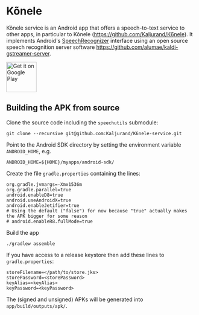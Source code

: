 Kõnele
======

Kõnele service is an Android app that offers a speech-to-text service to other apps, in particular to Kõnele (<https://github.com/Kaljurand/K6nele>).
It implements Android's [SpeechRecognizer](http://developer.android.com/reference/android/speech/SpeechRecognizer.html) interface using
an open source speech recognition server software <https://github.com/alumae/kaldi-gstreamer-server>.

[<img src="https://play.google.com/intl/en_us/badges/images/generic/en-play-badge.png"
     alt="Get it on Google Play"
     height="80">](https://play.google.com/store/apps/details?id=ee.ioc.phon.android.k6neleservice)

Building the APK from source
----------------------------

Clone the source code including the `speechutils` submodule:

    git clone --recursive git@github.com:Kaljurand/K6nele-service.git


Point to the Android SDK directory by setting the environment variable
`ANDROID_HOME`, e.g.

    ANDROID_HOME=${HOME}/myapps/android-sdk/

Create the file `gradle.properties` containing the lines:

    org.gradle.jvmargs=-Xmx1536m
    org.gradle.parallel=true
    android.enableD8=true
    android.useAndroidX=true
    android.enableJetifier=true
    # Using the default ("false") for now because "true" actually makes the APK bigger for some reason
    # android.enableR8.fullMode=true

Build the app

    ./gradlew assemble

If you have access to a release keystore then add these lines to `gradle.properties`:

    storeFilename=</path/to/store.jks>
    storePassword=<storePassword>
    keyAlias=<keyAlias>
    keyPassword=<keyPassword>

The (signed and unsigned) APKs will be generated into `app/build/outputs/apk/`.

